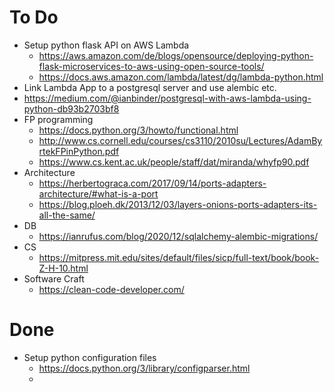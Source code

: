 # To Do
* Setup python flask API on AWS Lambda
  * https://aws.amazon.com/de/blogs/opensource/deploying-python-flask-microservices-to-aws-using-open-source-tools/
  * https://docs.aws.amazon.com/lambda/latest/dg/lambda-python.html
* Link Lambda App to a postgresql server and use alembic etc.
 * https://medium.com/@ianbinder/postgresql-with-aws-lambda-using-python-db93b2703bf8
* FP programming
  * https://docs.python.org/3/howto/functional.html
  * http://www.cs.cornell.edu/courses/cs3110/2010su/Lectures/AdamByrtekFPinPython.pdf
  * https://www.cs.kent.ac.uk/people/staff/dat/miranda/whyfp90.pdf
* Architecture
  * https://herbertograca.com/2017/09/14/ports-adapters-architecture/#what-is-a-port
  * https://blog.ploeh.dk/2013/12/03/layers-onions-ports-adapters-its-all-the-same/
* DB
  * https://ianrufus.com/blog/2020/12/sqlalchemy-alembic-migrations/
* CS
  * https://mitpress.mit.edu/sites/default/files/sicp/full-text/book/book-Z-H-10.html
* Software Craft
  * https://clean-code-developer.com/

# Done
* Setup python configuration files
    * https://docs.python.org/3/library/configparser.html
    * 
 